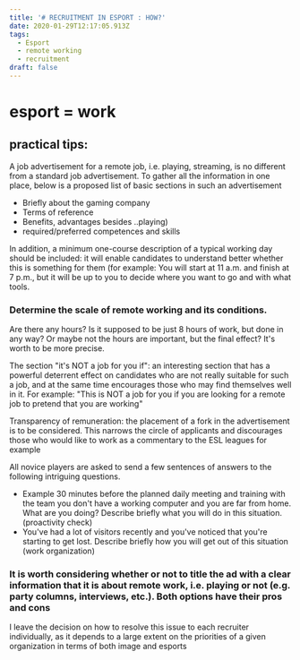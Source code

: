 ```yaml
---
title: '# RECRUITMENT IN ESPORT : HOW?'
date: 2020-01-29T12:17:05.913Z
tags:
  - Esport
  - remote working
  - recruitment
draft: false
---
```

# esport = work

## practical tips:

A job advertisement for a remote job, i.e. playing, streaming, is no different from a standard job advertisement. To gather all the information in one place, below is a proposed list of basic sections in such an advertisement

* Briefly about the gaming company 
* Terms of reference 
* Benefits, advantages besides ..playing) 
* required/preferred competences and skills 

In addition, a minimum one-course description of a typical working day should be included: it will enable candidates to understand better whether this is something for them (for example: You will start at 11 a.m. and finish at 7 p.m., but it will be up to you to decide where you want to go and with what tools. 

### Determine the scale of remote working and its conditions.

Are there any hours? Is it supposed to be just 8 hours of work, but done in any way? Or maybe not the hours are important, but the final effect? It's worth to be more precise.

The section "it's NOT a job for you if": an interesting section that has a powerful deterrent effect on candidates who are not really suitable for such a job, and at the same time encourages those who may find themselves well in it. For example: "This is NOT a job for you if you are looking for a remote job to pretend that you are working" 

Transparency of remuneration: the placement of a fork in the advertisement is to be considered. This narrows the circle of applicants and discourages those who would like to work as a commentary to the ESL leagues for example 

All novice players are asked to send a few sentences of answers to the following intriguing questions. 

* Example 30 minutes before the planned daily meeting and training with the team you don't have a working computer and you are far from home. What are you doing? Describe briefly what you will do in this situation. (proactivity check) 
* You've had a lot of visitors recently and you've noticed that you're starting to get lost. Describe briefly how you will get out of this situation (work organization)

### It is worth considering whether or not to title the ad with a clear information that it is about remote work, i.e. playing or not (e.g. party columns, interviews, etc.). Both options have their pros and cons

I leave the decision on how to resolve this issue to each recruiter individually, as it depends to a large extent on the priorities of a given organization in terms of both image and esports

